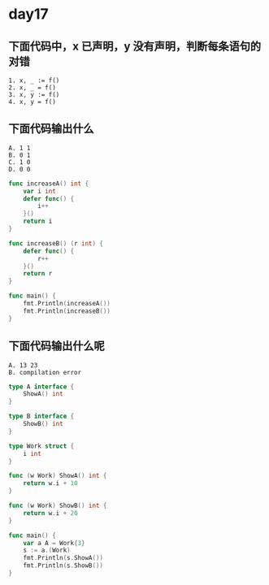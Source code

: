 # day17

## 下面代码中，x 已声明，y 没有声明，判断每条语句的对错

```text
1. x, _ := f()
2. x, _ = f()
3. x, y := f()
4. x, y = f()
```

## 下面代码输出什么

```text
A. 1 1
B. 0 1
C. 1 0
D. 0 0
```

```go
func increaseA() int {
    var i int
    defer func() {
        i++
    }()
    return i
}

func increaseB() (r int) {
    defer func() {
        r++
    }()
    return r
}

func main() {
    fmt.Println(increaseA())
    fmt.Println(increaseB())
}
```

## 下面代码输出什么呢

```text
A. 13 23
B. compilation error
```

```go
type A interface {
    ShowA() int
}

type B interface {
    ShowB() int
}

type Work struct {
    i int
}

func (w Work) ShowA() int {
    return w.i + 10
}

func (w Work) ShowB() int {
    return w.i + 20
}

func main() {
    var a A = Work{3}
    s := a.(Work)
    fmt.Println(s.ShowA())
    fmt.Println(s.ShowB())
}
```
